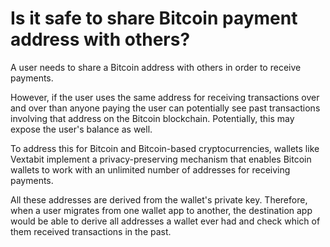 # Is it safe to share Bitcoin payment address with others?

A user needs to share a Bitcoin address with others in order to receive payments.

However, if the user uses the same address for receiving transactions over and over than anyone paying the user can potentially see past transactions involving that address on the Bitcoin blockchain. Potentially, this may expose the user's balance as well.

To address this for Bitcoin and Bitcoin-based cryptocurrencies, wallets like Vextabit implement a privacy-preserving mechanism that enables Bitcoin wallets to work with an unlimited number of addresses for receiving payments.

All these addresses are derived from the wallet's private key. Therefore, when a user migrates from one wallet app to another, the destination app would be able to derive all addresses a wallet ever had and check which of them received transactions in the past.
